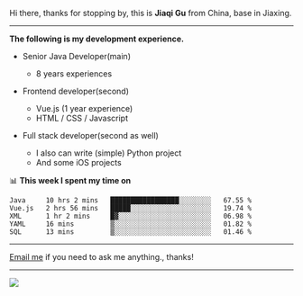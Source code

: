 Hi there, thanks for stopping by, this is **Jiaqi Gu** from China, base in Jiaxing.

---

**The following is my development experience.**

- Senior Java Developer(main)
  - 8 years experiences

- Frontend developer(second)
  - Vue.js (1 year experience)
  - HTML / CSS / Javascript
  
- Full stack developer(second as well)
  - I also can write (simple) Python project
  - And some iOS projects

📊 **This week I spent my time on**
<!--START_SECTION:waka-->
```text
Java     10 hrs 2 mins   █████████████████░░░░░░░░   67.55 % 
Vue.js   2 hrs 56 mins   █████░░░░░░░░░░░░░░░░░░░░   19.74 % 
XML      1 hr 2 mins     █▓░░░░░░░░░░░░░░░░░░░░░░░   06.98 % 
YAML     16 mins         ▒░░░░░░░░░░░░░░░░░░░░░░░░   01.82 % 
SQL      13 mins         ▒░░░░░░░░░░░░░░░░░░░░░░░░   01.46 % 
```
<!--END_SECTION:waka-->

---

[Email me](mailto:droidqw@gmail.com?subject=Hiring_from_GitHub) if you need to ask me anything., thanks!

---

![]( https://visitor-badge.glitch.me/badge?page_id=githubgujiaqi)
